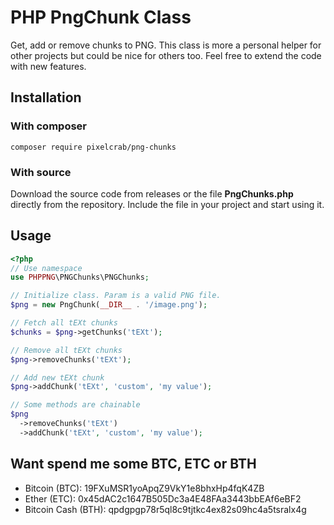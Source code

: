 # PHP PngChunk Class

Get, add or remove chunks to PNG. This class is more a personal helper for other projects but could be nice for others too. Feel free to extend the code with new features.

## Installation

### With composer

```shell
composer require pixelcrab/png-chunks
```

### With source

Download the source code from releases or the file **PngChunks.php** directly from the repository. Include the file in your project and start using it.

## Usage

```php
<?php
// Use namespace
use PHPPNG\PNGChunks\PNGChunks;

// Initialize class. Param is a valid PNG file.
$png = new PngChunk(__DIR__ . '/image.png');

// Fetch all tEXt chunks
$chunks = $png->getChunks('tEXt');

// Remove all tEXt chunks
$png->removeChunks('tEXt');

// Add new tEXt chunk
$png->addChunk('tEXt', 'custom', 'my value');

// Some methods are chainable
$png
  ->removeChunks('tEXt')
  ->addChunk('tEXt', 'custom', 'my value');
```

## Want spend me some BTC, ETC or BTH

- Bitcoin (BTC): 19FXuMSR1yoApqZ9VkY1e8bhxHp4fqK4ZB
- Ether (ETC): 0x45dAC2c1647B505Dc3a4E48FAa3443bbEAf6eBF2
- Bitcoin Cash (BTH): qpdgpgp78r5ql8c9tjtkc4ex82s09hc4a5tsralx4g
